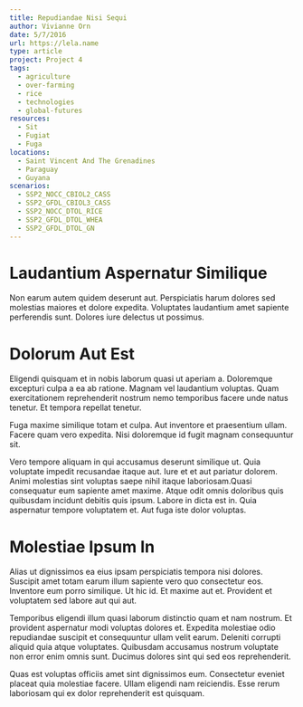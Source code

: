 ```yaml
---
title: Repudiandae Nisi Sequi
author: Vivianne Orn
date: 5/7/2016
url: https://lela.name
type: article
project: Project 4
tags:
  - agriculture
  - over-farming
  - rice
  - technologies
  - global-futures
resources:
  - Sit
  - Fugiat
  - Fuga
locations:
  - Saint Vincent And The Grenadines
  - Paraguay
  - Guyana
scenarios:
  - SSP2_NOCC_CBIOL2_CASS
  - SSP2_GFDL_CBIOL3_CASS
  - SSP2_NOCC_DTOL_RICE
  - SSP2_GFDL_DTOL_WHEA
  - SSP2_GFDL_DTOL_GN
---
```

# Laudantium Aspernatur Similique
Non earum autem quidem deserunt aut. Perspiciatis harum dolores sed molestias maiores et dolore expedita. Voluptates laudantium amet sapiente perferendis sunt. Dolores iure delectus ut possimus.

# Dolorum Aut Est
Eligendi quisquam et in nobis laborum quasi ut aperiam a. Doloremque excepturi culpa a ea ab ratione. Magnam vel laudantium voluptas. Quam exercitationem reprehenderit nostrum nemo temporibus facere unde natus tenetur. Et tempora repellat tenetur.
 Fuga maxime similique totam et culpa. Aut inventore et praesentium ullam. Facere quam vero expedita. Nisi doloremque id fugit magnam consequuntur sit.
 Vero tempore aliquam in qui accusamus deserunt similique ut. Quia voluptate impedit recusandae itaque aut. Iure et et aut pariatur dolorem. Animi molestias sint voluptas saepe nihil itaque laboriosam.Quasi consequatur eum sapiente amet maxime. Atque odit omnis doloribus quis quibusdam incidunt debitis quis ipsum. Labore in dicta est in. Quia aspernatur tempore voluptatem et. Aut fuga iste dolor voluptas.

# Molestiae Ipsum In
Alias ut dignissimos ea eius ipsam perspiciatis tempora nisi dolores. Suscipit amet totam earum illum sapiente vero quo consectetur eos. Inventore eum porro similique. Ut hic id. Et maxime aut et. Provident et voluptatem sed labore aut qui aut.
 Temporibus eligendi illum quasi laborum distinctio quam et nam nostrum. Et provident aspernatur modi voluptas dolores et. Expedita molestiae odio repudiandae suscipit et consequuntur ullam velit earum. Deleniti corrupti aliquid quia atque voluptates. Quibusdam accusamus nostrum voluptate non error enim omnis sunt. Ducimus dolores sint qui sed eos reprehenderit.
 Quas est voluptas officiis amet sint dignissimos eum. Consectetur eveniet placeat quia molestiae facere. Ullam eligendi nam reiciendis. Esse rerum laboriosam qui ex dolor reprehenderit est quisquam.
